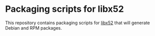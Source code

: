 Packaging scripts for libx52
============================

This repository contains packaging scripts for
[libx52](https://github.com/nirenjan/libx52) that will generate
Debian and RPM packages.
